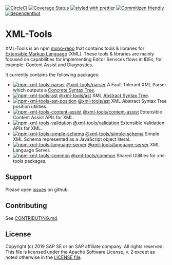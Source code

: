 [![CircleCI](https://circleci.com/gh/SAP/xml-tools.svg?style=svg)](https://circleci.com/gh/SAP/xml-tools)
[![Coverage Status](https://coveralls.io/repos/github/SAP/xml-tools/badge.svg?branch=master)](https://coveralls.io/github/SAP/xml-tools?branch=master)
[![styled with prettier](https://img.shields.io/badge/styled_with-prettier-ff69b4.svg)](https://github.com/prettier/prettier)
[![Commitizen friendly](https://img.shields.io/badge/commitizen-friendly-brightgreen.svg)](http://commitizen.github.io/cz-cli/)
[![dependentbot](https://api.dependabot.com/badges/status?host=github&repo=SAP/xml-tools)](https://dependabot.com/)

# XML-Tools

XML-Tools is an npm [mono-repo][mono-repo] that contains tools & libraries for [Extensible Markup Language][xml] (XML).
These tools & libraries are mainly focused on capabilities for implementing Editor Services flows in IDEs, for example:
Content Assist and Diagnostics.

It currently contains the following packages:

- [![npm-xml-tools-parser][npm-xml-tools-parser-image]][npm-xml-tools-parser-url] [@xml-tools/parser](./packages/parser) A Fault Tolerant XML Parser which outputs a [Concrete Syntax Tree][cst].
- [![npm-xml-tools-ast][npm-xml-tools-ast-image]][npm-xml-tools-ast-url] [@xml-tools/ast](./packages/ast) XML [Abstract Syntax Tree][ast].
- [![npm-xml-tools-ast-position][npm-xml-tools-ast-position-image]][npm-xml-tools-ast-position-url] [@xml-tools/ast](./packages/ast-position) XML Abstract Syntax Tree position utilities.
- [![npm-xml-tools-content-assist][npm-xml-tools-content-assist-image]][npm-xml-tools-content-assist-url] [@xml-tools/content-assist](./packages/content-assist) Extensible Content Assist APIs for XML.
- [![npm-xml-tools-validation][npm-xml-tools-validation-image]][npm-xml-tools-validation-url] [@xml-tools/validation](./packages/validation) Extensible Validation APIs for XML.
- [![npm-xml-tools-simple-schema][npm-xml-tools-simple-schema-image]][npm-xml-tools-simple-schema-url] [@xml-tools/simple-schema](./packages/simple-schema) Simple XML Schema represented as a JavaScript object literal.
- [![npm-xml-tools-language-server][npm-xml-tools-language-server-image]][npm-xml-tools-language-server-url] [@xml-tools/language-server](./packages/language-server) XML Language Server.
- [![npm-xml-tools-common][npm-xml-tools-common-image]][npm-xml-tools-common-url] [@xml-tools/common](./packages/common) Shared Utilities for xml-tools packages.

[npm-xml-tools-parser-image]: https://img.shields.io/npm/v/@xml-tools/parser.svg
[npm-xml-tools-parser-url]: https://www.npmjs.com/package/@xml-tools/parser
[npm-xml-tools-ast-image]: https://img.shields.io/npm/v/@xml-tools/ast.svg
[npm-xml-tools-ast-url]: https://www.npmjs.com/package/@xml-tools/ast
[npm-xml-tools-ast-position-image]: https://img.shields.io/npm/v/@xml-tools/ast-position.svg
[npm-xml-tools-ast-position-url]: https://www.npmjs.com/package/@xml-tools/ast-position
[npm-xml-tools-content-assist-image]: https://img.shields.io/npm/v/@xml-tools/content-assist.svg
[npm-xml-tools-content-assist-url]: https://www.npmjs.com/package/@xml-tools/content-assist
[npm-xml-tools-validation-image]: https://img.shields.io/npm/v/@xml-tools/validation.svg
[npm-xml-tools-validation-url]: https://www.npmjs.com/package/@xml-tools/validation
[npm-xml-tools-simple-schema-image]: https://img.shields.io/npm/v/@xml-tools/simple-schema.svg
[npm-xml-tools-simple-schema-url]: https://www.npmjs.com/package/@xml-tools/simple-schema
[npm-xml-tools-language-server-image]: https://img.shields.io/npm/v/@xml-tools/language-server.svg
[npm-xml-tools-language-server-url]: https://www.npmjs.com/package/@xml-tools/language-server
[npm-xml-tools-common-image]: https://img.shields.io/npm/v/@xml-tools/common.svg
[npm-xml-tools-common-url]: https://www.npmjs.com/package/@xml-tools/common

## Support

Please open [issues](https://github.com/SAP/xml-tools/issues) on github.

## Contributing

See [CONTRIBUTING.md](./CONTRIBUTING.md).

## License

Copyright (c) 2019 SAP SE or an SAP affiliate company. All rights reserved.
This file is licensed under the Apache Software License, v. 2 except as noted otherwise in the [LICENSE file](./LICENSE).

[mono-repo]: https://github.com/babel/babel/blob/master/doc/design/monorepo.md
[xml]: https://github.com/babel/babel/blob/master/doc/design/monorepo.md
[ast]: https://en.wikipedia.org/wiki/Abstract_syntax_tree
[cst]: https://en.wikipedia.org/wiki/Parse_tree
